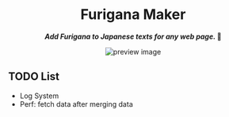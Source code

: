 <div align="center">
    <h1>Furigana Maker</h1>
    <b><p><i>Add Furigana to Japanese texts for any web page.  </i>🤔</p></b>
    <img src="https://s2.loli.net/2023/08/03/RIaytHcZzNB5d1j.webp" alt="preview image">
</div>

## TODO List

- Log System
- Perf: fetch data after merging data
